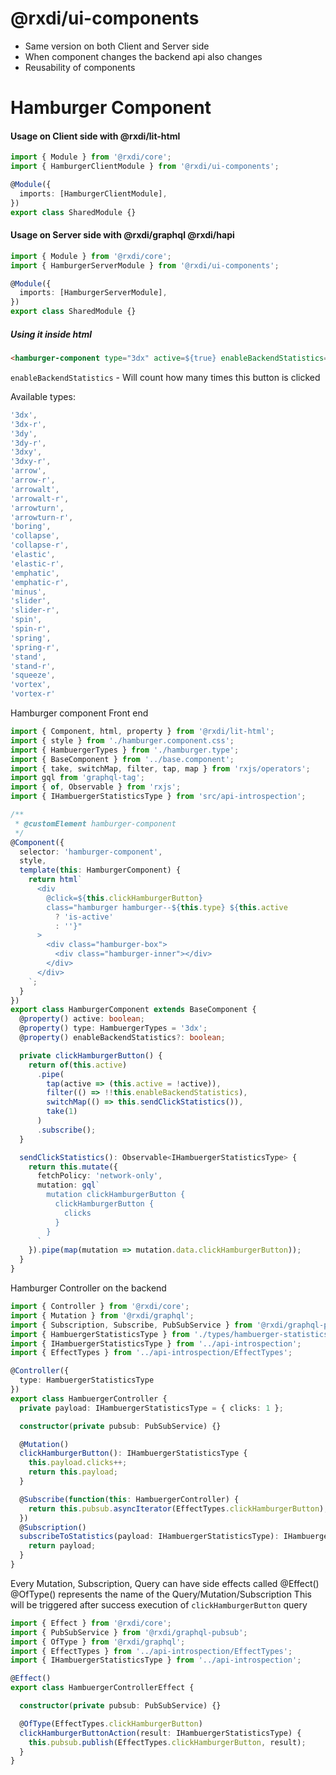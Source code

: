 # @rxdi/ui-components


* Same version on both Client and Server side
* When component changes the backend api also changes
* Reusability of components





# Hamburger Component

#### Usage on Client side with @rxdi/lit-html

```typescript
import { Module } from '@rxdi/core';
import { HamburgerClientModule } from '@rxdi/ui-components';

@Module({
  imports: [HamburgerClientModule],
})
export class SharedModule {}
```

#### Usage on Server side with @rxdi/graphql @rxdi/hapi

```typescript
import { Module } from '@rxdi/core';
import { HamburgerServerModule } from '@rxdi/ui-components';

@Module({
  imports: [HamburgerServerModule],
})
export class SharedModule {}
```


##### Using it inside html

```html
<hamburger-component type="3dx" active=${true} enableBackendStatistics=${true}></hamburger-component>
```

`enableBackendStatistics` - Will count how many times this button is clicked

Available types:

```typescript
'3dx',
'3dx-r',
'3dy',
'3dy-r',
'3dxy',
'3dxy-r',
'arrow',
'arrow-r',
'arrowalt',
'arrowalt-r',
'arrowturn',
'arrowturn-r',
'boring',
'collapse',
'collapse-r',
'elastic',
'elastic-r',
'emphatic',
'emphatic-r',
'minus',
'slider',
'slider-r',
'spin',
'spin-r',
'spring',
'spring-r',
'stand',
'stand-r',
'squeeze',
'vortex',
'vortex-r'
```



Hamburger component Front end

```typescript
import { Component, html, property } from '@rxdi/lit-html';
import { style } from './hamburger.component.css';
import { HambuergerTypes } from './hamburger.type';
import { BaseComponent } from '../base.component';
import { take, switchMap, filter, tap, map } from 'rxjs/operators';
import gql from 'graphql-tag';
import { of, Observable } from 'rxjs';
import { IHambuergerStatisticsType } from 'src/api-introspection';

/**
 * @customElement hamburger-component
 */
@Component({
  selector: 'hamburger-component',
  style,
  template(this: HamburgerComponent) {
    return html`
      <div
        @click=${this.clickHamburgerButton}
        class="hamburger hamburger--${this.type} ${this.active
          ? 'is-active'
          : ''}"
      >
        <div class="hamburger-box">
          <div class="hamburger-inner"></div>
        </div>
      </div>
    `;
  }
})
export class HamburgerComponent extends BaseComponent {
  @property() active: boolean;
  @property() type: HambuergerTypes = '3dx';
  @property() enableBackendStatistics?: boolean;

  private clickHamburgerButton() {
    return of(this.active)
      .pipe(
        tap(active => (this.active = !active)),
        filter(() => !!this.enableBackendStatistics),
        switchMap(() => this.sendClickStatistics()),
        take(1)
      )
      .subscribe();
  }

  sendClickStatistics(): Observable<IHambuergerStatisticsType> {
    return this.mutate({
      fetchPolicy: 'network-only',
      mutation: gql`
        mutation clickHamburgerButton {
          clickHamburgerButton {
            clicks
          }
        }
      `
    }).pipe(map(mutation => mutation.data.clickHamburgerButton));
  }
}
```


Hamburger Controller on the backend


```typescript
import { Controller } from '@rxdi/core';
import { Mutation } from '@rxdi/graphql';
import { Subscription, Subscribe, PubSubService } from '@rxdi/graphql-pubsub';
import { HambuergerStatisticsType } from './types/hambuerger-statistics.type';
import { IHambuergerStatisticsType } from '../api-introspection';
import { EffectTypes } from '../api-introspection/EffectTypes';

@Controller({
  type: HambuergerStatisticsType
})
export class HambuergerController {
  private payload: IHambuergerStatisticsType = { clicks: 1 };

  constructor(private pubsub: PubSubService) {}

  @Mutation()
  clickHamburgerButton(): IHambuergerStatisticsType {
    this.payload.clicks++;
    return this.payload;
  }

  @Subscribe(function(this: HambuergerController) {
    return this.pubsub.asyncIterator(EffectTypes.clickHamburgerButton);
  })
  @Subscription()
  subscribeToStatistics(payload: IHambuergerStatisticsType): IHambuergerStatisticsType {
    return payload;
  }
}
```


Every Mutation, Subscription, Query can have side effects called @Effect()
@OfType() represents the name of the Query/Mutation/Subscription 
This will be triggered after success execution of `clickHamburgerButton` query
```typescript
import { Effect } from '@rxdi/core';
import { PubSubService } from '@rxdi/graphql-pubsub';
import { OfType } from '@rxdi/graphql';
import { EffectTypes } from '../api-introspection/EffectTypes';
import { IHambuergerStatisticsType } from '../api-introspection';

@Effect()
export class HambuergerControllerEffect {

  constructor(private pubsub: PubSubService) {}

  @OfType(EffectTypes.clickHamburgerButton)
  clickHamburgerButtonAction(result: IHambuergerStatisticsType) {
    this.pubsub.publish(EffectTypes.clickHamburgerButton, result);
  }
}
```